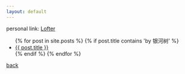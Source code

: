 ```yaml
---
layout: default
---
```

personal link: [Lofter](https://yinheshu.lofter.com/)

<ul>
  {% for post in site.posts %}
    {% if post.title contains 'by 银河树' %}
      <li>
        <a href="{{ post.url }}">{{ post.title }}</a>
      </li>
    {% endif %}
  {% endfor %}
</ul>

[back](https://allforyanchen.github.io/)
